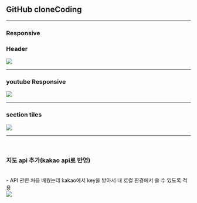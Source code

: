 ## GitHub cloneCoding 

___
### Responsive

### Header
<img src="img/header.gif">


   
____


###  youtube Responsive

<img src="img/youtube.gif">

___

### section tiles

<img src="img/sectiontiles.gif">

___
<br>

### 지도 api 추가(kakao api로 반영)

<br>
- API 관련 처음 배웠는데 kakao에서 key을 받아서 내 로컬 환경에서 쓸 수 있도록 적용

<br>

<img src="img/api.gif">